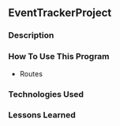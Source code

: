 ## EventTrackerProject

### Description

### How To Use This Program
* Routes

### Technologies Used

### Lessons Learned
